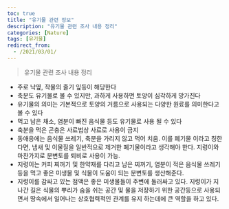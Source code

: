```yaml
---
toc: true
title: "유기물 관련 정보"
description: "유기물 관련 조사 내용 정리" 
categories: [Nature]
tags: [유기물]
redirect_from:
  - /2021/03/01/
---
```


> 유기물 관련 조사 내용 정리

* 주로 낙옆, 작물의 줄기 잎등이 해당한다
* 축분도 유기물로 볼 수 있지만, 과하게 사용하면 토양이 심각하게 망가진다
* 유기물의 의미는 기본적으로 토양의 거름으로 사용되는 다양한 원료를 의미한다고 볼 수 있다
* 먹고 남은 채소, 염분이 빠진 음식물 등도 유기물로 사용 될 수 있다
* 축분을 먹은 곤충은 사료법상 사료로 사용이 금지
* 동애응에는 음식물 쓰레기, 축분을 가리지 않고 먹어 치움. 이를 폐기물 이라고 칭한다면, 냄새 및 이물질을 일반적으로 제거한 폐기물이라고 생각해야 한다. 지렁이와 마찬가지로 분변토를 퇴비로 사용이 가능.
* 지렁이는 커피 찌꺼기 및 한약재를 다리고 남은 찌꺼기, 염분이 적은 음식물 쓰레기등을 먹고 좋은 미생물 및 식물이 도움이 되는 분변토를 생산해준다.
* 지렁이를 감싸고 있는 점액은 좋은 미생물들이 주변에 둘러싸고 있다. 지렁이가 지나간 길은 식물의 뿌리가 숨을 쉬는 공간 및 물을 저장하기 위한 공간등으로 사용되면서 땅속에서 일어나는 상호협력적인 관계를 유지 하는데에 큰 역할을 하고 있다.
